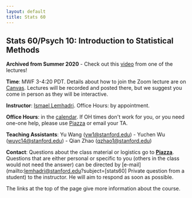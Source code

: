 ```yaml
---
layout: default
title: Stats 60 
---
```


## Stats 60/Psych 10: Introduction to Statistical Methods

**Archived from Summer 2020** - Check out this [video](https://www.youtube.com/watch?v=RRQ_AwFEBwI) from one of the lectures!

**Time**: MWF 3-4:20 PDT. Details about how to join the Zoom lecture are on [Canvas](https://canvas.stanford.edu). Lectures will be recorded and posted there, but we suggest you come in person as they will be interactive.

**Instructor**: [Ismael Lemhadri](https://ismael.lemhadri.org). Office Hours: by appointment.

**Office Hours**: in the [calendar](../calendar).
If OH times don't work for you, or you need one-one help, please use [Piazza](https://piazza.com/stanford/summer2020/stats60psych10stats160) or email your TA.

**Teaching Assistants**: Yu Wang (yw1@stanford.edu) - Yuchen Wu (wuyc14@stanford.edu) - Qian Zhao (qzhao1@stanford.edu)

**Contact**: Questions about the class material or logistics go to **[Piazza](https://piazza.com/stanford/summer2020/stats60psych10stats160)**. Questions that are either personal or specific to you (others in the class would not need the answer) can be directed by [e-mail](mailto:lemhadri@stanford.edu?subject=[stats60] Private question from a student) to the instructor. He will aim to respond as soon as possible.

The links at the top of the page give more information about the course.
